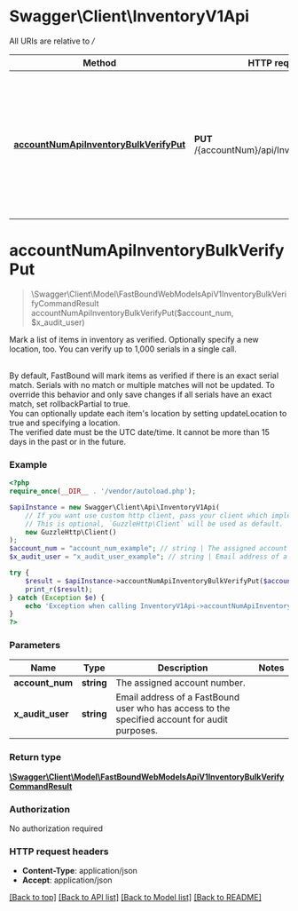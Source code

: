 # Swagger\Client\InventoryV1Api

All URIs are relative to */*

Method | HTTP request | Description
------------- | ------------- | -------------
[**accountNumApiInventoryBulkVerifyPut**](InventoryV1Api.md#accountnumapiinventorybulkverifyput) | **PUT** /{accountNum}/api/Inventory/BulkVerify | Mark a list of items in inventory as verified. Optionally specify a new location, too. You can verify up to  1,000 serials in a single call.

# **accountNumApiInventoryBulkVerifyPut**
> \Swagger\Client\Model\FastBoundWebModelsApiV1InventoryBulkVerifyCommandResult accountNumApiInventoryBulkVerifyPut($account_num, $x_audit_user)

Mark a list of items in inventory as verified. Optionally specify a new location, too. You can verify up to  1,000 serials in a single call.

<br>By default, FastBound will mark items as verified if there is an exact serial match. Serials with no match              or multiple matches will not be updated. To override this behavior and only save changes if all serials have an              exact match, set rollbackPartial to true.  <br>You can optionally update each item's location by setting updateLocation to true and specifying a location.  <br>The verified date must be the UTC date/time. It cannot be more than 15 days in the past or in the future.

### Example
```php
<?php
require_once(__DIR__ . '/vendor/autoload.php');

$apiInstance = new Swagger\Client\Api\InventoryV1Api(
    // If you want use custom http client, pass your client which implements `GuzzleHttp\ClientInterface`.
    // This is optional, `GuzzleHttp\Client` will be used as default.
    new GuzzleHttp\Client()
);
$account_num = "account_num_example"; // string | The assigned account number.
$x_audit_user = "x_audit_user_example"; // string | Email address of a FastBound user who has access to the specified account for audit purposes.

try {
    $result = $apiInstance->accountNumApiInventoryBulkVerifyPut($account_num, $x_audit_user);
    print_r($result);
} catch (Exception $e) {
    echo 'Exception when calling InventoryV1Api->accountNumApiInventoryBulkVerifyPut: ', $e->getMessage(), PHP_EOL;
}
?>
```

### Parameters

Name | Type | Description  | Notes
------------- | ------------- | ------------- | -------------
 **account_num** | **string**| The assigned account number. |
 **x_audit_user** | **string**| Email address of a FastBound user who has access to the specified account for audit purposes. |

### Return type

[**\Swagger\Client\Model\FastBoundWebModelsApiV1InventoryBulkVerifyCommandResult**](../Model/FastBoundWebModelsApiV1InventoryBulkVerifyCommandResult.md)

### Authorization

No authorization required

### HTTP request headers

 - **Content-Type**: application/json
 - **Accept**: application/json

[[Back to top]](#) [[Back to API list]](../../README.md#documentation-for-api-endpoints) [[Back to Model list]](../../README.md#documentation-for-models) [[Back to README]](../../README.md)

